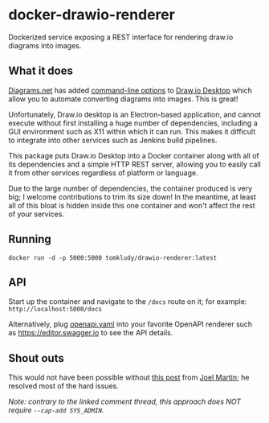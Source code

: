 # docker-drawio-renderer
Dockerized service exposing a REST interface for rendering draw.io diagrams into images.

## What it does

[Diagrams.net](https://diagrams.net) has added [command-line options](https://j2r2b.github.io/2019/08/06/drawio-cli.html) to [Draw.io Desktop](https://github.com/jgraph/drawio-desktop) which allow you to automate converting diagrams into images.  This is great!

Unfortunately, Draw.io desktop is an Electron-based application, and cannot execute without first installing a huge number of dependencies, including a GUI environment such as X11 within which it can run.  This makes it difficult to integrate into other services such as Jenkins build pipelines.

This package puts Draw.io Desktop into a Docker container along with all of its dependencies and a simple HTTP REST server, allowing you to easily call it from other services regardless of platform or language.

Due to the large number of dependencies, the container produced is very big; I welcome contributions to trim its size down!  In the meantime, at least all of this bloat is hidden inside this one container and won't affect the rest of your services.

## Running

```
docker run -d -p 5000:5000 tomkludy/drawio-renderer:latest
```

## API

Start up the container and navigate to the `/docs` route on it; for example: `http://localhost:5000/docs`

Alternatively, plug [openapi.yaml](openapi.yaml) into your favorite OpenAPI renderer such as https://editor.swagger.io to see the API details.

## Shout outs

This would not have been possible without [this post](https://github.com/jgraph/drawio-desktop/issues/127#issuecomment-520053181) from [Joel Martin](https://github.com/kanaka); he resolved most of the hard issues.

_Note: contrary to the linked comment thread, this approach does NOT require `--cap-add SYS_ADMIN`._
